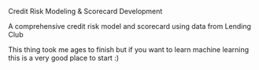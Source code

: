 Credit Risk Modeling & Scorecard Development

A comprehensive credit risk model and scorecard using data from Lending Club

This thing took me ages to finish but if you want to learn machine learning this is a very good place to start :)
